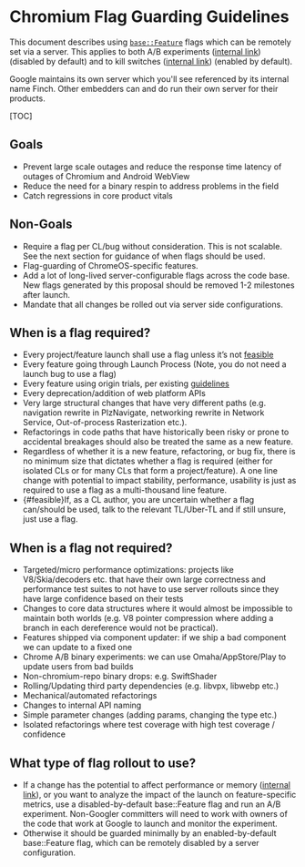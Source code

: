 # Chromium Flag Guarding Guidelines

This document describes using [`base::Feature`](/base/feature_list.h) flags which
can be remotely set via a server. This applies to both A/B experiments
([internal link](http://go/finch101)) (disabled by default) and to kill switches
([internal link](http://go/finch-killswitch)) (enabled by default).

Google maintains its own server which you'll see referenced by its internal name
Finch. Other embedders can and do run their own server for their products.

[TOC]

## Goals
* Prevent large scale outages and reduce the response time latency of outages of
Chromium and Android WebView
* Reduce the need for a binary respin to address problems in the field
* Catch regressions in core product vitals

## Non-Goals
* Require a flag per CL/bug without consideration. This is not scalable. See the
next section for guidance of when flags should be used.
* Flag-guarding of ChromeOS-specific features.
* Add a lot of long-lived server-configurable flags across the code base. New
flags generated by this proposal should be removed 1-2 milestones after launch.
* Mandate that all changes be rolled out via server side configurations.

## When is a flag required?
* Every project/feature launch shall use a flag unless it’s not [feasible](#feasible)
* Every feature going through Launch Process (Note, you do not need a launch bug
to use a flag)
* Every feature using origin trials, per existing [guidelines](https://www.chromium.org/blink/origin-trials/running-an-origin-trial/#is-your-feature-ready-to-be-an-origin-trial:~:text=Have%20a%20way%20to%20remotely%20disable%20the%20feature)
* Every deprecation/addition of web platform APIs
* Very large structural changes that have very different paths (e.g. navigation
rewrite in PlzNavigate, networking rewrite in Network Service, Out-of-process
Rasterization etc.).
* Refactorings in code paths that have historically been risky or prone to
accidental breakages should also be treated the same as a new feature.
* Regardless of whether it is a new feature, refactoring, or bug fix, there is
no minimum size that dictates whether a flag is required (either for isolated
CLs or for many CLs that form a project/feature). A one line change with
potential to impact stability, performance, usability is just as required to use
a flag as a multi-thousand line feature.
* {#feasible}If, as a CL author, you are uncertain whether a flag can/should be
used, talk to the relevant TL/Uber-TL and if still unsure, just use a flag.

## When is a flag not required?
* Targeted/micro performance optimizations: projects like V8/Skia/decoders etc.
that have their own large correctness and performance test suites to not have to
use server rollouts since they have large confidence based on their tests
* Changes to core data structures where it would almost be impossible to
maintain both worlds (e.g. V8 pointer compression where adding a branch in each
dereference would not be practical).
* Features shipped via component updater: if we ship a bad component we can
update to a fixed one
* Chrome A/B binary experiments: we can use Omaha/AppStore/Play to update users
from bad builds
* Non-chromium-repo binary drops: e.g. SwiftShader
* Rolling/Updating third party dependencies (e.g. libvpx, libwebp etc.)
* Mechanical/automated refactorings
* Changes to internal API naming
* Simple parameter changes (adding params, changing the type etc.)
* Isolated refactorings where test coverage with high test coverage / confidence


## What type of flag rollout to use?
* If a change has the potential to affect performance or memory
([internal link](http://go/chrome-browser-guiding-metrics)), or you want to
analyze the impact of the launch on feature-specific metrics, use a
disabled-by-default base::Feature flag and run an A/B experiment.
Non-Googler committers will need to work with owners of the code that work at
Google to launch and monitor the experiment.
* Otherwise it should be guarded minimally by an enabled-by-default
base::Feature flag, which can be remotely disabled by a server configuration.
